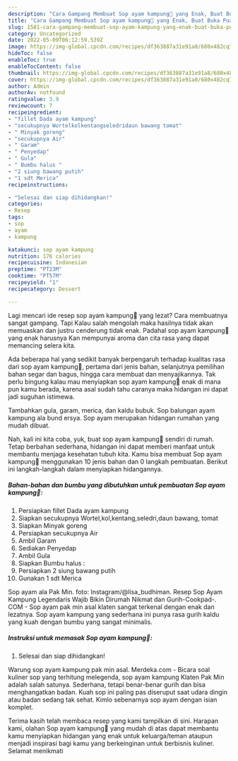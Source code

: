 ```yaml
---
description: "Cara Gampang Membuat Sop ayam kampung🐔 yang Enak, Buat Buka Puasa Enak"
title: "Cara Gampang Membuat Sop ayam kampung🐔 yang Enak, Buat Buka Puasa Enak"
slug: 1581-cara-gampang-membuat-sop-ayam-kampung-yang-enak-buat-buka-puasa-enak
category: Uncategorized
date: 2022-05-09T06:12:59.539Z
image: https://img-global.cpcdn.com/recipes/df363887a31e91a8/680x482cq70/sop-ayam-kampung-foto-resep-utama.jpg
hideToc: false
enableToc: true
enableTocContent: false
thumbnail: https://img-global.cpcdn.com/recipes/df363887a31e91a8/680x482cq70/sop-ayam-kampung-foto-resep-utama.jpg
cover: https://img-global.cpcdn.com/recipes/df363887a31e91a8/680x482cq70/sop-ayam-kampung-foto-resep-utama.jpg
author: Admin
authorAv: notfound
ratingvalue: 3.9
reviewcount: 7
recipeingredient:
- "fillet Dada ayam kampung"
- "secukupnya Wortelkolkentangseledridaun bawang tomat"
- " Minyak goreng"
- "secukupnya Air"
- " Garam"
- " Penyedap"
- " Gula"
- " Bumbu halus "
- "2 siung bawang putih"
- "1 sdt Merica"
recipeinstructions:

- "Selesai dan siap dihidangkan!"
categories:
- Resep
tags:
- sop
- ayam
- kampung

katakunci: sop ayam kampung 
nutrition: 176 calories
recipecuisine: Indonesian
preptime: "PT23M"
cooktime: "PT57M"
recipeyield: "1"
recipecategory: Dessert

---
```



Lagi mencari ide resep sop ayam kampung🐔 yang lezat? Cara membuatnya sangat gampang. Tapi Kalau salah mengolah maka hasilnya tidak akan memuaskan dan justru cenderung tidak enak. Padahal sop ayam kampung🐔 yang enak harusnya Kan mempunyai aroma dan cita rasa yang dapat memancing selera kita.


Ada beberapa hal yang sedikit banyak berpengaruh terhadap kualitas rasa dari sop ayam kampung🐔, pertama dari jenis bahan, selanjutnya pemilihan bahan segar dan bagus, hingga cara membuat dan menyajikannya. Tak perlu bingung kalau mau menyiapkan sop ayam kampung🐔 enak di mana pun kamu berada, karena asal sudah tahu caranya maka hidangan ini dapat jadi suguhan istimewa.

Tambahkan gula, garam, merica, dan kaldu bubuk. Sop balungan ayam kampung ala bund ersya. Sop ayam merupakan hidangan rumahan yang mudah dibuat.


Nah, kali ini kita coba, yuk, buat sop ayam kampung🐔 sendiri di rumah. Tetap berbahan sederhana, hidangan ini dapat memberi manfaat untuk membantu menjaga kesehatan tubuh kita. Kamu bisa membuat Sop ayam kampung🐔 menggunakan 10 jenis bahan dan 0 langkah pembuatan. Berikut ini langkah-langkah dalam menyiapkan hidangannya.

<!--inarticleads1-->

##### Bahan-bahan dan bumbu yang dibutuhkan untuk pembuatan Sop ayam kampung🐔:

1. Persiapkan fillet Dada ayam kampung
1. Siapkan secukupnya Wortel,kol,kentang,seledri,daun bawang, tomat
1. Siapkan  Minyak goreng
1. Persiapkan secukupnya Air
1. Ambil  Garam
1. Sediakan  Penyedap
1. Ambil  Gula
1. Siapkan  Bumbu halus :
1. Persiapkan 2 siung bawang putih
1. Gunakan 1 sdt Merica


Sop ayam ala Pak Min. foto: Instagram/@lisa_budhiman. Resep Sop Ayam Kampung Legendaris Wajib Bikin Dirumah Nikmat dan Gurih-Cookpad-. COM - Sop ayam pak min asal klaten sangat terkenal dengan enak dan lezatnya. Sop ayam kampung yang sederhana ini punya rasa gurih kaldu yang kuah dengan bumbu yang sangat minimalis. 

<!--inarticleads2-->

##### Instruksi untuk memasak Sop ayam kampung🐔:


1. Selesai dan siap dihidangkan!

Warung sop ayam kampung pak min asal. Merdeka.com - Bicara soal kuliner sop yang terhitung melegenda, sop ayam kampung Klaten Pak Min adalah salah satunya. Sederhana, tetapi benar-benar gurih dan bisa menghangatkan badan. Kuah sop ini paling pas diseruput saat udara dingin atau badan sedang tak sehat. Kimlo sebenarnya sop ayam dengan isian komplet. 

Terima kasih telah membaca resep yang kami tampilkan di sini. Harapan kami, olahan Sop ayam kampung🐔 yang mudah di atas dapat membantu kamu menyiapkan hidangan yang enak untuk keluarga/teman ataupun menjadi inspirasi bagi kamu yang berkeinginan untuk berbisnis kuliner. Selamat menikmati
